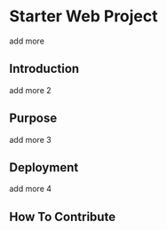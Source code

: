# Starter Web Project
add more

## Introduction

add more 2

## Purpose

add more 3

## Deployment

add more 4

## How To Contribute
